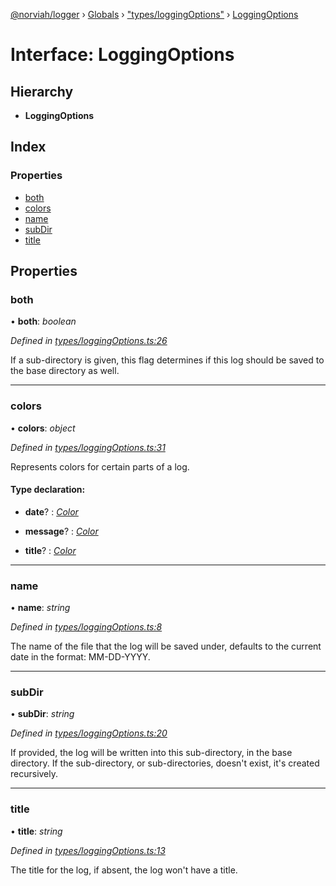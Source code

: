[@norviah/logger](../README.md) › [Globals](../globals.md) › ["types/loggingOptions"](../modules/_types_loggingoptions_.md) › [LoggingOptions](_types_loggingoptions_.loggingoptions.md)

# Interface: LoggingOptions

## Hierarchy

* **LoggingOptions**

## Index

### Properties

* [both](_types_loggingoptions_.loggingoptions.md#both)
* [colors](_types_loggingoptions_.loggingoptions.md#colors)
* [name](_types_loggingoptions_.loggingoptions.md#name)
* [subDir](_types_loggingoptions_.loggingoptions.md#subdir)
* [title](_types_loggingoptions_.loggingoptions.md#title)

## Properties

###  both

• **both**: *boolean*

*Defined in [types/loggingOptions.ts:26](https://github.com/Norviah/logger/blob/7f44bca/src/types/loggingOptions.ts#L26)*

If a sub-directory is given, this flag determines if this log should be
saved to the base directory as well.

___

###  colors

• **colors**: *object*

*Defined in [types/loggingOptions.ts:31](https://github.com/Norviah/logger/blob/7f44bca/src/types/loggingOptions.ts#L31)*

Represents colors for certain parts of a log.

#### Type declaration:

* **date**? : *[Color](../modules/_types_color_.md#color)*

* **message**? : *[Color](../modules/_types_color_.md#color)*

* **title**? : *[Color](../modules/_types_color_.md#color)*

___

###  name

• **name**: *string*

*Defined in [types/loggingOptions.ts:8](https://github.com/Norviah/logger/blob/7f44bca/src/types/loggingOptions.ts#L8)*

The name of the file that the log will be saved under, defaults to the
current date in the format: MM-DD-YYYY.

___

###  subDir

• **subDir**: *string*

*Defined in [types/loggingOptions.ts:20](https://github.com/Norviah/logger/blob/7f44bca/src/types/loggingOptions.ts#L20)*

If provided, the log will be written into this sub-directory, in the base
directory. If the sub-directory, or sub-directories, doesn't exist, it's
created recursively.

___

###  title

• **title**: *string*

*Defined in [types/loggingOptions.ts:13](https://github.com/Norviah/logger/blob/7f44bca/src/types/loggingOptions.ts#L13)*

The title for the log, if absent, the log won't have a title.
